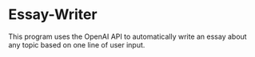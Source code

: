 # Essay-Writer
This program uses the OpenAI API to automatically write an essay about any topic based on one line of user input.
